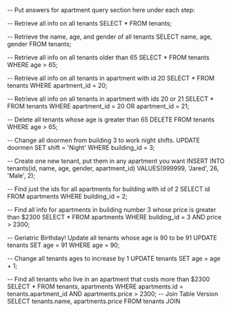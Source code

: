 -- Put answers for apartment query section here under each step:


-- Retrieve all info on all tenants
SELECT * FROM tenants;

-- Retrieve the name, age, and gender of all tenants
SELECT name, age, gender FROM tenants;

-- Retrieve all info on all tenants older than 65
SELECT * FROM tenants WHERE age > 65;

-- Retrieve all info on all tenants in apartment with id 20
SELECT * FROM tenants WHERE apartment_id = 20;

-- Retrieve all info on all tenants in apartment with ids 20 or 21
SELECT * FROM tenants WHERE apartment_id = 20 OR apartment_id = 21;

-- Delete all tenants whose age is greater than 65
DELETE FROM tenants WHERE age > 65;

-- Change all doormen from building 3 to work night shifts.
UPDATE doormen SET shift = 'Night' WHERE building_id = 3;

-- Create one new tenant, put them in any apartment you want
INSERT INTO tenants(id, name, age, gender, apartment_id) VALUES(999999, 'Jared', 26, 'Male', 2);

-- Find just the ids for all apartments for building with id of 2
SELECT id FROM apartments WHERE building_id = 2;

-- Find all info for apartments in building number 3 whose price is greater than $2300
SELECT * FROM apartments WHERE building_id = 3 AND price > 2300;

-- Geriatric Birthday! Update all tenants whose age is 90 to be 91
UPDATE tenants SET age = 91 WHERE age = 90;

-- Change all tenants ages to increase by 1
 UPDATE tenants SET age = age + 1;

-- Find all tenants who live in an apartment that costs more than $2300
SELECT * FROM tenants, apartments WHERE apartments.id = tenants.apartment_id AND apartments.price > 2300;
-- Join Table Version
SELECT tenants.name, apartments.price FROM tenants JOIN 
